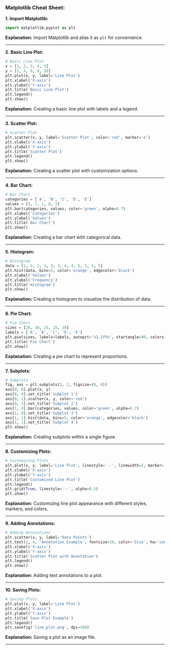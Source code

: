 ### **Matplotlib Cheat Sheet:**

**1. Import Matplotlib:**
```python
import matplotlib.pyplot as plt
```
**Explanation:** Import Matplotlib and alias it as `plt` for convenience.

---

**2. Basic Line Plot:**
```python
# Basic Line Plot
x = [1, 2, 3, 4, 5]
y = [2, 4, 6, 8, 10]
plt.plot(x, y, label='Line Plot')
plt.xlabel('X-axis')
plt.ylabel('Y-axis')
plt.title('Basic Line Plot')
plt.legend()
plt.show()
```
**Explanation:** Creating a basic line plot with labels and a legend.

---

**3. Scatter Plot:**
```python
# Scatter Plot
plt.scatter(x, y, label='Scatter Plot', color='red', marker='o')
plt.xlabel('X-axis')
plt.ylabel('Y-axis')
plt.title('Scatter Plot')
plt.legend()
plt.show()
```
**Explanation:** Creating a scatter plot with customization options.

---

**4. Bar Chart:**
```python
# Bar Chart
categories = ['A', 'B', 'C', 'D', 'E']
values = [3, 7, 1, 8, 5]
plt.bar(categories, values, color='green', alpha=0.7)
plt.xlabel('Categories')
plt.ylabel('Values')
plt.title('Bar Chart')
plt.show()
```
**Explanation:** Creating a bar chart with categorical data.

---

**5. Histogram:**
```python
# Histogram
data = [1, 2, 2, 3, 3, 3, 4, 4, 5, 5, 5, 5]
plt.hist(data, bins=5, color='orange', edgecolor='black')
plt.xlabel('Values')
plt.ylabel('Frequency')
plt.title('Histogram')
plt.show()
```
**Explanation:** Creating a histogram to visualize the distribution of data.

---

**6. Pie Chart:**
```python
# Pie Chart
sizes = [20, 30, 25, 15, 10]
labels = ['A', 'B', 'C', 'D', 'E']
plt.pie(sizes, labels=labels, autopct='%1.1f%%', startangle=90, colors=['gold', 'lightcoral', 'lightskyblue', 'lightgreen', 'lightpink'])
plt.title('Pie Chart')
plt.show()
```
**Explanation:** Creating a pie chart to represent proportions.

---

**7. Subplots:**
```python
# Subplots
fig, axs = plt.subplots(2, 2, figsize=(8, 8))
axs[0, 0].plot(x, y)
axs[0, 0].set_title('Subplot 1')
axs[0, 1].scatter(x, y, color='red')
axs[0, 1].set_title('Subplot 2')
axs[1, 0].bar(categories, values, color='green', alpha=0.7)
axs[1, 0].set_title('Subplot 3')
axs[1, 1].hist(data, bins=5, color='orange', edgecolor='black')
axs[1, 1].set_title('Subplot 4')
plt.show()
```
**Explanation:** Creating subplots within a single figure.

---

**8. Customizing Plots:**
```python
# Customizing Plots
plt.plot(x, y, label='Line Plot', linestyle='--', linewidth=2, marker='o', markersize=8, color='purple')
plt.xlabel('X-axis')
plt.ylabel('Y-axis')
plt.title('Customized Line Plot')
plt.legend()
plt.grid(True, linestyle='--', alpha=0.5)
plt.show()
```
**Explanation:** Customizing line plot appearance with different styles, markers, and colors.

---

**9. Adding Annotations:**
```python
# Adding Annotations
plt.scatter(x, y, label='Data Points')
plt.text(2, 4, 'Annotation Example', fontsize=10, color='blue', ha='center', va='bottom')
plt.xlabel('X-axis')
plt.ylabel('Y-axis')
plt.title('Scatter Plot with Annotation')
plt.legend()
plt.show()
```
**Explanation:** Adding text annotations to a plot.

---

**10. Saving Plots:**
```python
# Saving Plots
plt.plot(x, y, label='Line Plot')
plt.xlabel('X-axis')
plt.ylabel('Y-axis')
plt.title('Save Plot Example')
plt.legend()
plt.savefig('line_plot.png', dpi=300)
```
**Explanation:** Saving a plot as an image file.

---

